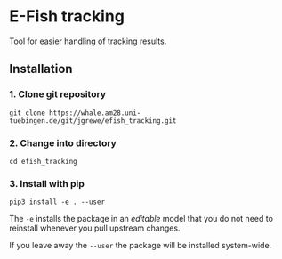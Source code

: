 # E-Fish tracking

Tool for easier handling of tracking results.

## Installation

### 1. Clone git repository

```shell
git clone https://whale.am28.uni-tuebingen.de/git/jgrewe/efish_tracking.git
```

### 2. Change into directory

```shell
cd efish_tracking
````

### 3. Install with pip

```shell
pip3 install -e . --user
```

The ```-e``` installs the package in an *editable* model that you do not need to reinstall whenever you pull upstream changes.

If  you leave away the ```--user``` the package will be installed system-wide.

<!-- ## TrackingResults

Is a class that wraps around the *.h5 files written by DeepLabCut

## ImageMarker

Class that allows for creating MarkerTasks to get specific positions in a video. -->